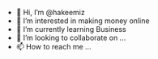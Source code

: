 - 👋 Hi, I’m @hakeemiz
- 👀 I’m interested in making money online
- 🌱 I’m currently learning Business
- 💞️ I’m looking to collaborate on ...
- 📫 How to reach me ...

<!---
hakeemiz/hakeemiz is a ✨ special ✨ repository because its `README.md` (this file) appears on your GitHub profile.
You can click the Preview link to take a look at your changes.
--->
